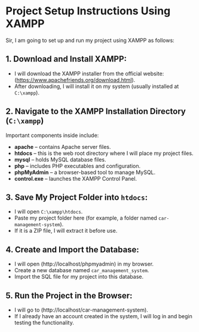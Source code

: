 # Project Setup Instructions Using XAMPP

Sir, I am going to set up and run my project using XAMPP as follows:

## 1. Download and Install XAMPP:
- I will download the XAMPP installer from the official website:(https://www.apachefriends.org/download.html).
- After downloading, I will install it on my system (usually installed at `C:\xampp`).

## 2. Navigate to the XAMPP Installation Directory (`C:\xampp`)
Important components inside include:
- **apache** – contains Apache server files.
- **htdocs** – this is the web root directory where I will place my project files.
- **mysql** – holds MySQL database files.
- **php** – includes PHP executables and configuration.
- **phpMyAdmin** – a browser-based tool to manage MySQL.
- **control.exe** – launches the XAMPP Control Panel.

## 3. Save My Project Folder into `htdocs`:
- I will open `C:\xampp\htdocs`.
- Paste my project folder here (for example, a folder named `car-management-system`).
- If it is a ZIP file, I will extract it before use.

## 4. Create and Import the Database:
- I will open (http://localhost/phpmyadmin) in my browser.
- Create a new database named `car_management_system`.
- Import the SQL file for my project into this database.

## 5. Run the Project in the Browser:
- I will go to (http://localhost/car-management-system).
- If I already have an account created in the system, I will log in and begin testing the functionality.
